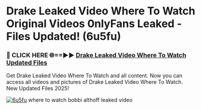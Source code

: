 # Drake Leaked Video Where To Watch Original Videos 0nlyFans Leaked - Files Updated! (6u5fu)

<h3>🔴 CLICK HERE 🌐==►► <a href="https://tinyurl.com/2wckxsce" rel="nofollow">Drake Leaked Video Where To Watch Updated Files</a></h3>

Get Drake Leaked Video Where To Watch and all content. Now you can access all videos and pictures of Drake Leaked Video Where To Watch. New Updated Files 2025!

[![6u5fu](https://i.imgur.com/AFduVYN.gif)](https://tinyurl.com/2wckxsce)
where to watch bobbi althoff leaked video